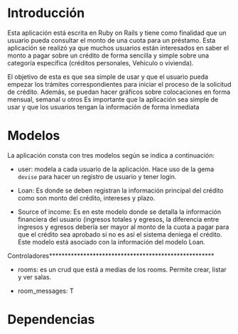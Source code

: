 # Introducción

Esta aplicación está escrita en Ruby on Rails y tiene como finalidad que un usuario pueda consultar el monto de una cuota para un préstamo.
Esta aplicación se realizó ya que muchos usuarios están interesados en saber el monto a pagar sobre un crédito de forma sencilla y simple sobre una categoría especifica (créditos personales, Vehículo o vivienda).

El objetivo de esta es que sea simple de usar y que el usuario pueda empezar los trámites correspondientes para iniciar el proceso de la solicitud de crédito.
Además, se puedan hacer gráficos sobre colocaciones en forma mensual, semanal u otros 
Es importante que la aplicación sea simple de usar y que los usuarios tengan la información de forma inmediata 

# Modelos

La aplicación consta con tres modelos según se indica  a continuación:

- user: modela a cada usuario de la aplicación. Hace uso de la gema `devise` para hacer un registro de usuario y tener login.

- Loan: Es donde se deben registran la información principal del crédito como son monto del crédito, intereses y plazo.

- Source of income: Es en este modelo donde se detalla la información financiera del usuario (ingresos totales y egresos, la diferencia entre ingresos y egresos debería ser mayor al monto de la cuota a pagar para que el crédito sea aprobado si no es así el sistema deniega el crédito. Este modelo está asociado con la información del modelo Loan. 

Controladores*****************************************************

- rooms: es un crud que está a medias de los rooms. Permite crear, listar y ver salas.

- room_messages: T

# Dependencias